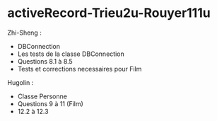 # activeRecord-Trieu2u-Rouyer111u

Zhi-Sheng :
- DBConnection
- Les tests de la classe DBConnection 
- Questions 8.1 à 8.5
- Tests et corrections necessaires pour Film

Hugolin :
- Classe Personne 
- Questions 9 à 11 (Film)
- 12.2 à 12.3

